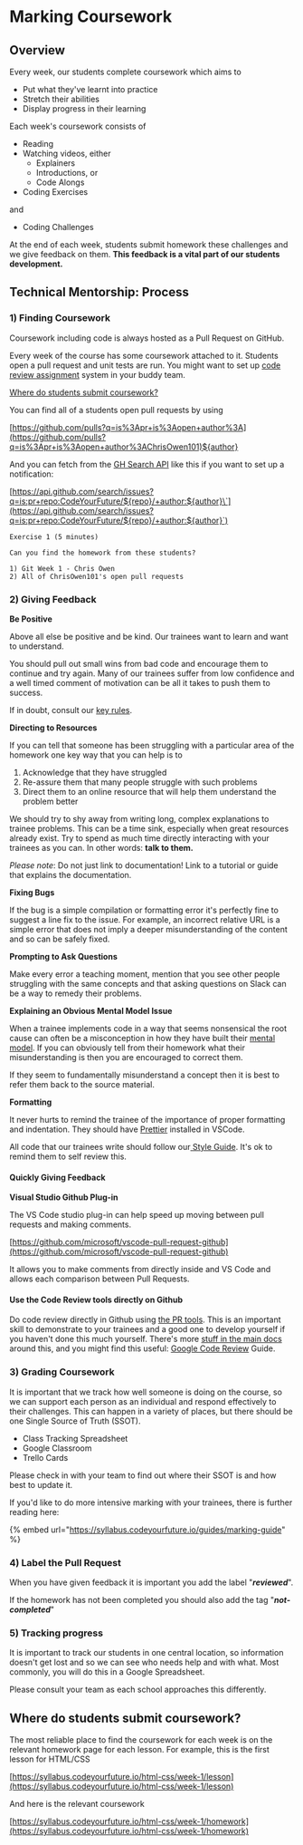 # Marking Coursework

## Overview

Every week, our students complete coursework which aims to 

* Put what they've learnt into practice
* Stretch their abilities 
* Display progress in their learning

Each week's coursework consists of 

* Reading 
* Watching videos, either
  * Explainers
  * Introductions, or
  * Code Alongs
* Coding Exercises

and

* Coding Challenges

At the end of each week, students submit homework these challenges and we give feedback on them. **This feedback is a vital part of our students development.**

## **Technical Mentorship: Process**

### **1\) Finding Coursework**

Coursework including code is always hosted as a Pull Request on GitHub. 

Every week of the course has some coursework attached to it. Students open a pull request and unit tests are run. You might want to set up [code review assignment](https://docs.github.com/en/organizations/organizing-members-into-teams/managing-code-review-assignment-for-your-team) system in your buddy team.  
  
[Where do students submit coursework?](marking-coursework.md#where-do-students-submit-coursework)

You can find all of a students open pull requests by using  
  
[https://github.com/pulls?q=is%3Apr+is%3Aopen+author%3A](https://github.com/pulls?q=is%3Apr+is%3Aopen+author%3AChrisOwen101)${author}

And you can fetch from the [GH Search API](https://docs.github.com/en/rest/reference/search) like this if you want to set up a notification:

[https://api.github.com/search/issues?q=is:pr+repo:CodeYourFuture/${repo}/+author:${author}\`](https://api.github.com/search/issues?q=is:pr+repo:CodeYourFuture/${repo}/+author:${author}`)

```text
Exercise 1 (5 minutes)

Can you find the homework from these students? 

1) Git Week 1 - Chris Owen
2) All of ChrisOwen101's open pull requests
```

### **2\) Giving Feedback**

**Be Positive**

Above all else be positive and be kind. Our trainees want to learn and want to understand.

You should pull out small wins from bad code and encourage them to continue and try again. Many of our trainees suffer from low confidence and a well timed comment of motivation can be all it takes to push them to success.

If in doubt, consult our [key rules](/volunteers/education/teaching-tips#the-rules).

**Directing to Resources**

If you can tell that someone has been struggling with a particular area of the homework one key way that you can help is to

1. Acknowledge that they have struggled
2. Re-assure them that many people struggle with such problems
3. Direct them to an online resource that will help them understand the problem better

We should try to shy away from writing long, complex explanations to trainee problems. This can be a time sink, especially when great resources already exist. Try to spend as much time directly interacting with your trainees as you can. In other words: **talk to them.**

_Please note_: Do not just link to documentation! Link to a tutorial or guide that explains the documentation.

**Fixing Bugs**

If the bug is a simple compilation or formatting error it's perfectly fine to suggest a line fix to the issue. For example, an incorrect relative URL is a simple error that does not imply a deeper misunderstanding of the content and so can be safely fixed.

**Prompting to Ask Questions**

Make every error a teaching moment, mention that you see other people struggling with the same concepts and that asking questions on Slack can be a way to remedy their problems.

**Explaining an Obvious Mental Model Issue**

When a trainee implements code in a way that seems nonsensical the root cause can often be a misconception in how they have built their [mental model](https://teachtogether.tech/#s:models). If you can obviously tell from their homework what their misunderstanding is then you are encouraged to correct them.

If they seem to fundamentally misunderstand a concept then it is best to refer them back to the source material.

**Formatting**

It never hurts to remind the trainee of the importance of proper formatting and indentation. They should have [Prettier](https://prettier.io/docs/en/editors.html) installed in VSCode.

All code that our trainees write should follow our[ Style Guide](https://syllabus.codeyourfuture.io/guides/code-style-guide). It's ok to remind them to self review this. 

#### Quickly Giving Feedback

**Visual Studio Github Plug-in**

The VS Code studio plug-in can help speed up moving between pull requests and making comments.

[https://github.com/microsoft/vscode-pull-request-github](https://github.com/microsoft/vscode-pull-request-github)

It allows you to make comments from directly inside and VS Code and allows each comparison between Pull Requests.

#### Use the Code Review tools directly on Github

Do code review directly in Github using [the PR tools](https://docs.github.com/en/github/collaborating-with-pull-requests/reviewing-changes-in-pull-requests/reviewing-proposed-changes-in-a-pull-request). This is an important skill to demonstrate to your trainees and a good one to develop yourself if you haven't done this much yourself. There's more [stuff in the main docs ](https://docs.codeyourfuture.io/teams/education/homework-feedback)around this, and you might find this useful: [Google Code Review](https://google.github.io/eng-practices/review/reviewer/speed.html) Guide.

### **3\) Grading Coursework**

It is important that we track how well someone is doing on the course, so we can support each person as an individual and respond effectively to their challenges. This can happen in a variety of places, but there should be one Single Source of Truth \(SSOT\).

* Class Tracking Spreadsheet
* Google Classroom
* Trello Cards

Please check in with your team to find out where their SSOT is and how best to update it.

If you'd like to do more intensive marking with your trainees, there is further reading here:

{% embed url="https://syllabus.codeyourfuture.io/guides/marking-guide" %}



### **4\) Label the Pull Request**

When you have given feedback it is important you add the label "_**reviewed**_".

If the homework has not been completed you should also add the tag "_**not-completed**_" 

### **5\) Tracking progress**

It is important to track our students in one central location, so information doesn't get lost and so we can see who needs help and with what. Most commonly, you will do this in a Google Spreadsheet. 

Please consult your team as each school approaches this differently.

## Where do students submit coursework?

The most reliable place to find the coursework for each week is on the relevant homework page for each lesson. For example, this is the first lesson for HTML/CSS

[https://syllabus.codeyourfuture.io/html-css/week-1/lesson](https://syllabus.codeyourfuture.io/html-css/week-1/lesson)

And here is the relevant coursework

[https://syllabus.codeyourfuture.io/html-css/week-1/homework](https://syllabus.codeyourfuture.io/html-css/week-1/homework)



